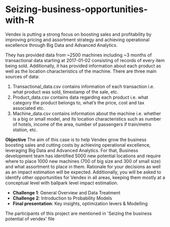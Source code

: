 # Seizing-business-opportunities-with-R
Vendex is putting a strong focus on boosting sales and profitability by improving pricing and assortment strategy and achieving operational excellence through Big Data and Advanced Analytics.

They has provided data from ~2500 machines including ~3 months of transactional data starting at 2017-01-02 consisting of records of every item being sold. Additionally, it has provided information about each product as well as the location characteristics of the machine.
There are three main sources of data:
1. Transactional_data.csv contains information of each transaction i.e. what product was sold, timestamp of the sale, etc.
2. Product_data.csv contains data regarding each product i.e. what category the product belongs to, what’s the price, cost and tax associated etc.
3. Machine_data.csv contains information about the machine i.e. whether is a big or small model, and its location characteristics such as number of hotels, income of the area, number of passengers if train/metro station, etc.

**Objective**
The aim of this case is to help Vendex grow the business boosting sales and cutting costs by achieving operational excellence, leveraging Big Data and Advanced Analytics.
For that, Business development team has identified 5000 new potential locations and require where to place 1000 new machines (700 of big size and 300 of small size) and what assortment to place in them. Rationale for your decisions as well as an impact estimation will be expected. Additionally, you will be asked to identify other opportunities for Vendex in all areas, keeping them mostly at a conceptual level with ballpark level impact estimation.
- **Challenge 1**: General Overview and Data Treatment 
- **Challenge 2**: Introduction to Probability Models 
- **Final presentation**: Key insights, optimization levers & Modelling

The participants of this project are mentioned in 'Seizing the business potential of vendex' file
